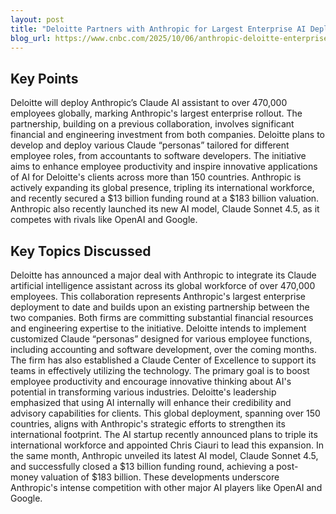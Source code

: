 ```yaml
---
layout: post 
title: "Deloitte Partners with Anthropic for Largest Enterprise AI Deployment of Claude"
blog_url: https://www.cnbc.com/2025/10/06/anthropic-deloitte-enterprise-ai.html?utm_source=tldrai 
---
```




## Key Points

Deloitte will deploy Anthropic’s Claude AI assistant to over 470,000 employees globally, marking Anthropic's largest enterprise rollout.
The partnership, building on a previous collaboration, involves significant financial and engineering investment from both companies.
Deloitte plans to develop and deploy various Claude “personas” tailored for different employee roles, from accountants to software developers.
The initiative aims to enhance employee productivity and inspire innovative applications of AI for Deloitte's clients across more than 150 countries.
Anthropic is actively expanding its global presence, tripling its international workforce, and recently secured a $13 billion funding round at a $183 billion valuation.
Anthropic also recently launched its new AI model, Claude Sonnet 4.5, as it competes with rivals like OpenAI and Google.

## Key Topics Discussed

Deloitte has announced a major deal with Anthropic to integrate its Claude artificial intelligence assistant across its global workforce of over 470,000 employees. This collaboration represents Anthropic's largest enterprise deployment to date and builds upon an existing partnership between the two companies. Both firms are committing substantial financial resources and engineering expertise to the initiative. Deloitte intends to implement customized Claude “personas” designed for various employee functions, including accounting and software development, over the coming months. The firm has also established a Claude Center of Excellence to support its teams in effectively utilizing the technology. The primary goal is to boost employee productivity and encourage innovative thinking about AI's potential in transforming various industries. Deloitte's leadership emphasized that using AI internally will enhance their credibility and advisory capabilities for clients. This global deployment, spanning over 150 countries, aligns with Anthropic's strategic efforts to strengthen its international footprint. The AI startup recently announced plans to triple its international workforce and appointed Chris Ciauri to lead this expansion. In the same month, Anthropic unveiled its latest AI model, Claude Sonnet 4.5, and successfully closed a $13 billion funding round, achieving a post-money valuation of $183 billion. These developments underscore Anthropic's intense competition with other major AI players like OpenAI and Google.

